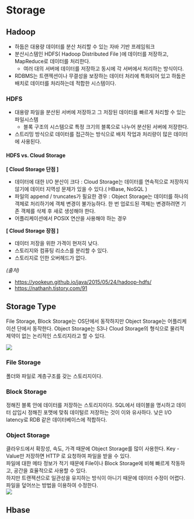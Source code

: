# Storage

## Hadoop
- 하둡은 대용량 데이터를 분산 처리할 수 있는 자바 기반 프레임워크 
- 분산시스템인 HDFS( Hadoop Distributed File )에 데이터를 저장하고, MapReduce로 데이터를 처리한다.
    - 여러 대의 서버에 데이터를 저장하고 동시에 각 서버에서 처리하는 방식이다.
- RDBMS는 트랜젝션이나 무결성을 보장하는 데이터 처리에 특화되어 있고 하둡은 배치로 데이터를 처리하는데 적합한 시스템이다.

### HDFS
- 대용량 파일을 분산된 서버에 저장하고 그 저장된 데이터를 빠르게 처리할 수 있는 파일시스템
    - 블록 구조의 시스템으로 특정 크기의 블록으로 나누어 분산된 서버에 저장한다.
- 스트리밍 방식으로 데이터를 접근하는 방식으로 배치 작업과 처리량이 많은 데이터에 사용된다.

#### HDFS vs. Cloud Storage
**[ Cloud Storage 단점 ]**
- 데이터에 대한 I/O 분산이 크다 : Cloud Storage는 데이터를 연속적으로 저장하지 않기에 데이터 지역성 문제가 있을 수 있다.( HBase, NoSQL )  
- 파일의 append / truncates가 필요한 경우 : Object Storage는 데이터를 하나의 객체로 처리하기에 객체 변경이 불가능하다. 한 번 업로드된 객체는 변경하려면 기존 객체를 삭제 후 새로 생성해야 한다.
- 어플리케이션에서 POSIX 연산을 사용해야 하는 경우

**[ Cloud Storage 장점 ]** 
- 데이터 저장을 위한 가격이 현저히 낮다.
- 스토리지와 컴퓨팅 리소스를 분리할 수 있다.
- 스토리지로 인한 오버헤드가 없다.


*(출처)*
- https://yookeun.github.io/java/2015/05/24/hadoop-hdfs/
- https://nathanh.tistory.com/91

## Storage Type
File Storage, Block Storage는 OS단에서 동작하지만 Object Storage는 어플리케이션 단에서 동작한다.
Object Storage는 S3나 Cloud Storage의 형식으로 물리적 제약이 없는 논리적인 스토리지라고 할 수 있다.

![](https://miro.medium.com/max/770/1*wbpNIDluXRa6aV26tpbwbQ.gif)

### File Storage
폴더와 파일로 계층구조를 갖는 스토리지이다.
### Block Storage
정해진 블록 안에 데이터를 저장하는 스토리지이다. SQL에서 테이블을 명시하고 데이터 삽입시 정해진 포맷에 맞춰 데이털르 저장하는 것이 이와 유사하다.
낮은 I/O latency로 RDB 같은 데이터베이스에 적합하다.

### Object Storage
클라우드에서 확장성, 속도, 가격 때문에 Object Storage를 많이 사용한다. Key - Value만 저장하면 HTTP 로 요청하여 파일을 받을 수 있다.  
파일에 대한 메타 정보가 적기 때문에 File이나 Block Storage에 비해 빠르게 작동하고, 공간을 효율적으로 사용할 수 있다.  
하지만 트랜젝션으로 일관성을 유지하는 방식이 아니기 때문에 데이터 수정이 어렵다. 파일을 덮어쓰는 방법을 이용하여 수정한다.   
![](https://medium.com/harrythegreat/%ED%81%B4%EB%9D%BC%EC%9A%B0%EB%93%9C%EC%83%81-%EC%98%A4%EB%B8%8C%EC%A0%9D%ED%8A%B8-%EC%8A%A4%ED%86%A0%EB%A6%AC%EC%A7%80-object-storage-%EB%9E%80-9d9c2da57649)


## Hbase